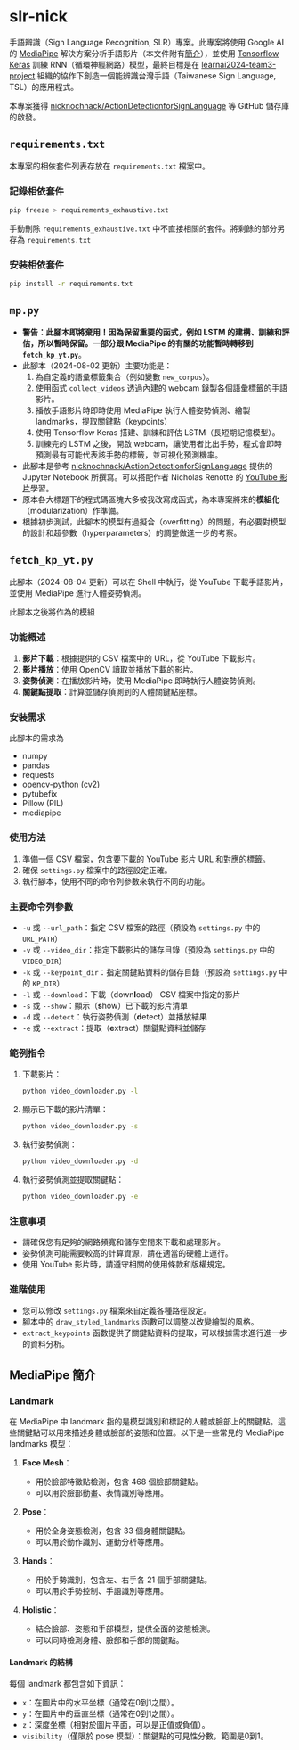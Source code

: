 # slr-nick
手語辨識（Sign Language Recognition, SLR）專案。此專案將使用 Google AI 的 [MediaPipe](https://ai.google.dev/edge/mediapipe/solutions/guide) 解決方案分析手語影片（本文件附有[簡介](#mediapipe-簡介)），並使用 [Tensorflow](https://www.tensorflow.org/?hl=zh-tw) [Keras](https://www.tensorflow.org/guide/keras?hl=zh-tw) 訓練 RNN（循環神經網路）模型，最終目標是在 [learnai2024-team3-project](https://github.com/learnai2024-team3-project) 組織的協作下創造一個能辨識台灣手語（Taiwanese Sign Language, TSL）的應用程式。

本專案獲得 [nicknochnack/ActionDetectionforSignLanguage](https://github.com/nicknochnack/ActionDetectionforSignLanguage) 等 GitHub 儲存庫的啟發。


## `requirements.txt`
本專案的相依套件列表存放在 `requirements.txt` 檔案中。

### 記錄相依套件
```sh
pip freeze > requirements_exhaustive.txt
```
手動刪除 `requirements_exhaustive.txt` 中不直接相關的套件。將剩餘的部分另存為 `requirements.txt`

### 安裝相依套件
```sh
pip install -r requirements.txt
```

## `mp.py`
- **警告：此腳本即將棄用！因為保留重要的函式，例如 LSTM 的建構、訓練和評估，所以暫時保留。一部分跟 MediaPipe 的有關的功能暫時轉移到 `fetch_kp_yt.py`**。
- 此腳本（2024-08-02 更新）主要功能是：
   1. 為自定義的語彙標籤集合（例如變數 `new_corpus`）。
   2. 使用函式 `collect_videos` 透過內建的 webcam 錄製各個語彙標籤的手語影片。
   3. 播放手語影片時即時使用 MediaPipe 執行人體姿勢偵測、繪製landmarks，提取關鍵點（keypoints）
   4. 使用 Tensorflow Keras 搭建、訓練和評估 LSTM（長短期記憶模型）。
   5. 訓練完的 LSTM 之後，開啟 webcam，讓使用者比出手勢，程式會即時預測最有可能代表該手勢的標籤，並可視化預測機率。
- 此腳本是參考 [nicknochnack/ActionDetectionforSignLanguage](https://github.com/nicknochnack/ActionDetectionforSignLanguage) 提供的 Jupyter Notebook 所撰寫。可以搭配作者 Nicholas Renotte 的 [YouTube 影片]( https://www.youtube.com/watch?v=doDUihpj6ro)學習。
- 原本各大標題下的程式碼區塊大多被我改寫成函式，為本專案將來的**模組化**（modularization）作準備。
- 根據初步測試，此腳本的模型有過擬合（overfitting）的問題，有必要對模型的設計和超參數（hyperparameters）的調整做進一步的考察。




## `fetch_kp_yt.py`

此腳本（2024-08-04 更新）可以在 Shell 中執行，從 YouTube 下載手語影片，並使用 MediaPipe 進行人體姿勢偵測。

此腳本之後將作為的模組

### 功能概述

1. **影片下載**：根據提供的 CSV 檔案中的 URL，從 YouTube 下載影片。
2. **影片播放**：使用 OpenCV 讀取並播放下載的影片。
3. **姿勢偵測**：在播放影片時，使用 MediaPipe 即時執行人體姿勢偵測。
4. **關鍵點提取**：計算並儲存偵測到的人體關鍵點座標。

### 安裝需求

此腳本的需求為

- numpy
- pandas
- requests
- opencv-python (cv2)
- pytubefix
- Pillow (PIL)
- mediapipe



### 使用方法

1. 準備一個 CSV 檔案，包含要下載的 YouTube 影片 URL 和對應的標籤。
2. 確保 `settings.py` 檔案中的路徑設定正確。
3. 執行腳本，使用不同的命令列參數來執行不同的功能。

### 主要命令列參數

- `-u` 或 `--url_path`：指定 CSV 檔案的路徑（預設為 `settings.py` 中的 `URL_PATH`）
- `-v` 或 `--video_dir`：指定下載影片的儲存目錄（預設為 `settings.py` 中的 `VIDEO_DIR`）
- `-k` 或 `--keypoint_dir`：指定關鍵點資料的儲存目錄（預設為 `settings.py` 中的 `KP_DIR`）
- `-l` 或 `--download`：下載（down**l**oad） CSV 檔案中指定的影片
- `-s` 或 `--show`：顯示（**s**how）已下載的影片清單
- `-d` 或 `--detect`：執行姿勢偵測（**d**etect）並播放結果
- `-e` 或 `--extract`：提取（**e**xtract）關鍵點資料並儲存

### 範例指令

1. 下載影片：
   ```sh
   python video_downloader.py -l
   ```

2. 顯示已下載的影片清單：
   ```sh
   python video_downloader.py -s
   ```

3. 執行姿勢偵測：
   ```sh
   python video_downloader.py -d
   ```

4. 執行姿勢偵測並提取關鍵點：
   ```sh
   python video_downloader.py -e
   ```

### 注意事項

- 請確保您有足夠的網路頻寬和儲存空間來下載和處理影片。
- 姿勢偵測可能需要較高的計算資源，請在適當的硬體上運行。
- 使用 YouTube 影片時，請遵守相關的使用條款和版權規定。

### 進階使用

- 您可以修改 `settings.py` 檔案來自定義各種路徑設定。
- 腳本中的 `draw_styled_landmarks` 函數可以調整以改變繪製的風格。
- `extract_keypoints` 函數提供了關鍵點資料的提取，可以根據需求進行進一步的資料分析。

## MediaPipe 簡介
### Landmark
在 MediaPipe 中 landmark 指的是模型識別和標記的人體或臉部上的關鍵點。這些關鍵點可以用來描述身體或臉部的姿態和位置。以下是一些常見的 MediaPipe landmarks 模型：

1. **Face Mesh**：
    - 用於臉部特徵點檢測，包含 468 個臉部關鍵點。
    - 可以用於臉部動畫、表情識別等應用。

2. **Pose**：
    - 用於全身姿態檢測，包含 33 個身體關鍵點。
    - 可以用於動作識別、運動分析等應用。

3. **Hands**：
    - 用於手勢識別，包含左、右手各 21 個手部關鍵點。
    - 可以用於手勢控制、手語識別等應用。

4. **Holistic**：
    - 結合臉部、姿態和手部模型，提供全面的姿態檢測。
    - 可以同時檢測身體、臉部和手部的關鍵點。

#### Landmark 的結構

每個 landmark 都包含如下資訊：
- `x`：在圖片中的水平坐標（通常在0到1之間）。
- `y`：在圖片中的垂直坐標（通常在0到1之間）。
- `z`：深度坐標（相對於圖片平面，可以是正值或負值）。
- `visibility`（僅限於 pose 模型）：關鍵點的可見性分數，範圍是0到1。
